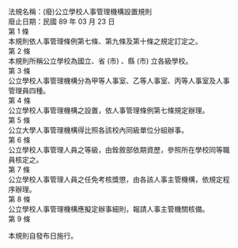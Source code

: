 法規名稱：(廢)公立學校人事管理機構設置規則  
廢止日期：民國 89 年 03 月 23 日  
第 1 條  
本規則依人事管理條例第七條、第九條及第十條之規定訂定之。  
第 2 條  
本規則所稱公立學校為國立、省 (市) 、縣 (市) 立各級學校。  
第 3 條  
公立學校人事管理機構分為甲等人事室、乙等人事室、丙等人事室及人事  
管理員四種。  
第 4 條  
公立學校人事管理機構之設置，依人事管理條例第七條規定辦理。  
第 5 條  
公立大學人事管理機構得比照各該校內同級單位分組辦事。  
第 6 條  
公立學校人事管理人員之等級，由銓敘部依期資歷，參照所在學校同等職  
員核定之。  
第 7 條  
公立學校人事管理人員之任免考核獎懲，由各該人事主管機構，依規定程  
序辦理。  
第 8 條  
公立學校人事管理機構應擬定辦事細則，報請人事主管機關核備。  
第 9 條  


本規則自發布日施行。  


